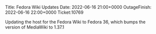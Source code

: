 Title: Fedora Wiki Updates
Date: 2022-06-16 21:00+0000
OutageFinish: 2022-06-16 22:00+0000
Ticket:10769

Updating the host for the Fedora Wiki to Fedora 36, which bumps the version of MediaWiki to 1.37.1
